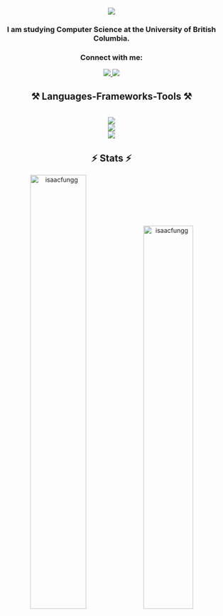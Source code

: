 <h1 align="center">
    <img src="https://readme-typing-svg.herokuapp.com/?font=Righteous&size=35&center=true&vCenter=true&width=500&height=70&duration=4000&lines=Hi+There!;+I'm+Isaac+Fung!;" />
</h1>

<h3 align="center">I am studying Computer Science at the University of British Columbia.</h3>

<h3 align="center">Connect with me:</h3>
<div align="center"> 
  <a href="mailto:isaacfungg@gmail.com">
    <img src="https://img.shields.io/badge/Gmail-333333?style=for-the-badge&logo=gmail&logoColor=red" />
  </a>
  <a href="https://www.linkedin.com/in/isaac-fung-130ab1270/" target="_blank">
    <img src="https://img.shields.io/badge/LinkedIn-0077B5?style=for-the-badge&logo=linkedin&logoColor=white" target="_blank" />
  </a>
</div>


<h2 align="center">⚒️ Languages-Frameworks-Tools ⚒️</h2>
<br/>
<div align="center">
    <img src="https://skillicons.dev/icons?i=java,python,js,c,cpp,html,css,r,mysql,mongodb" /><br>
    <img src="https://skillicons.dev/icons?i=django,react,selenium,jest,sqlite,express,nodejs,npm,pytorch,sklearn" /><br>
    <img src="https://skillicons.dev/icons?i=aws,eclipse,figma,git,idea,latex,linux,stackoverflow,vercel,vscode" /><br>
</div>


<h2 align="center">⚡ Stats ⚡</h2>
<div align="center">
  <img src="https://github-readme-streak-stats.herokuapp.com/?user=isaacfungg&" alt="isaacfungg" width="50%" />
  <img src="https://github-readme-stats.vercel.app/api?username=isaacfungg&show_icons=true&locale=en" alt="isaacfungg" width="47%" />
</div>



